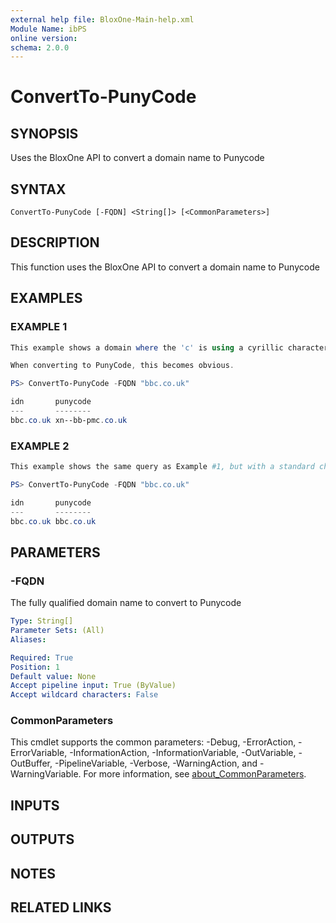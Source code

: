 ```yaml
---
external help file: BloxOne-Main-help.xml
Module Name: ibPS
online version:
schema: 2.0.0
---
```


# ConvertTo-PunyCode

## SYNOPSIS
Uses the BloxOne API to convert a domain name to Punycode

## SYNTAX

```
ConvertTo-PunyCode [-FQDN] <String[]> [<CommonParameters>]
```

## DESCRIPTION
This function uses the BloxOne API to convert a domain name to Punycode

## EXAMPLES

### EXAMPLE 1
```powershell
This example shows a domain where the 'c' is using a cyrillic character set, which looks identical to a normal 'c'.

When converting to PunyCode, this becomes obvious.

PS> ConvertTo-PunyCode -FQDN "bbс.co.uk"

idn       punycode
---       --------
bbс.co.uk xn--bb-pmc.co.uk
```

### EXAMPLE 2
```powershell
This example shows the same query as Example #1, but with a standard character set.

PS> ConvertTo-PunyCode -FQDN "bbc.co.uk"

idn       punycode
---       --------
bbc.co.uk bbc.co.uk
```

## PARAMETERS

### -FQDN
The fully qualified domain name to convert to Punycode

```yaml
Type: String[]
Parameter Sets: (All)
Aliases:

Required: True
Position: 1
Default value: None
Accept pipeline input: True (ByValue)
Accept wildcard characters: False
```

### CommonParameters
This cmdlet supports the common parameters: -Debug, -ErrorAction, -ErrorVariable, -InformationAction, -InformationVariable, -OutVariable, -OutBuffer, -PipelineVariable, -Verbose, -WarningAction, and -WarningVariable. For more information, see [about_CommonParameters](http://go.microsoft.com/fwlink/?LinkID=113216).

## INPUTS

## OUTPUTS

## NOTES

## RELATED LINKS
